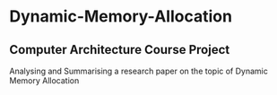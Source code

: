 # Dynamic-Memory-Allocation
## Computer Architecture Course Project
Analysing and Summarising a research paper on the topic of Dynamic Memory Allocation 
